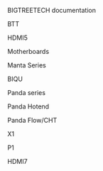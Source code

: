 BIGTREETECH documentation

BTT

HDMI5

Motherboards

Manta Series

BIQU

Panda series

Panda Hotend

Panda Flow/CHT

X1

P1

HDMI7
